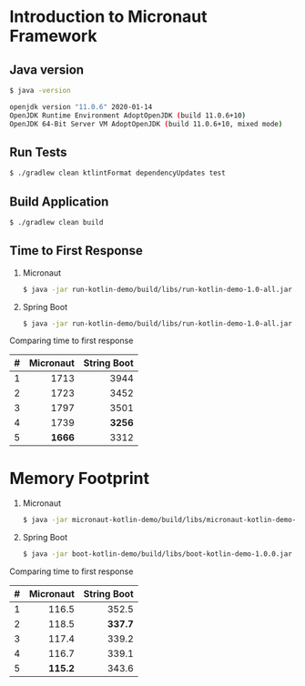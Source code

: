 # Introduction to Micronaut Framework

## Java version

```bash
$ java -version
```

```bash
openjdk version "11.0.6" 2020-01-14
OpenJDK Runtime Environment AdoptOpenJDK (build 11.0.6+10)
OpenJDK 64-Bit Server VM AdoptOpenJDK (build 11.0.6+10, mixed mode)
```

## Run Tests

```bash
$ ./gradlew clean ktlintFormat dependencyUpdates test
```

## Build Application

```bash
$ ./gradlew clean build
```

## Time to First Response

1. Micronaut

    ```bash
    $ java -jar run-kotlin-demo/build/libs/run-kotlin-demo-1.0-all.jar -m | grep "Application took "
    ```

1. Spring Boot

    ```bash
    $ java -jar run-kotlin-demo/build/libs/run-kotlin-demo-1.0-all.jar -b | grep "Application took "
    ```

Comparing time to first response

| # | Micronaut | String Boot |
|:-:|----------:|------------:|
| 1 |      1713 |        3944 |
| 2 |      1723 |        3452 |
| 3 |      1797 |        3501 |
| 4 |      1739 |    **3256** |
| 5 |  **1666** |        3312 |

# Memory Footprint

1. Micronaut

    ```bash
    $ java -jar micronaut-kotlin-demo/build/libs/micronaut-kotlin-demo-1.0-all.jar
    ```

1. Spring Boot

    ```bash
    $ java -jar boot-kotlin-demo/build/libs/boot-kotlin-demo-1.0.0.jar
    ```

Comparing time to first response

| # | Micronaut | String Boot |
|:-:|----------:|------------:|
| 1 |     116.5 |       352.5 |
| 2 |     118.5 |   **337.7** |
| 3 |     117.4 |       339.2 |
| 4 |     116.7 |       339.1 |
| 5 | **115.2** |       343.6 |
